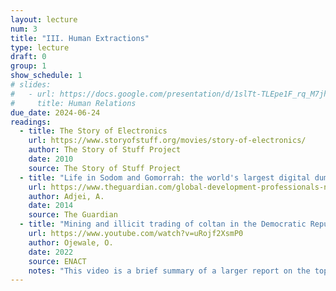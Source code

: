 ```yaml
---
layout: lecture
num: 3
title: "III. Human Extractions"
type: lecture
draft: 0
group: 1
show_schedule: 1
# slides:
#   - url: https://docs.google.com/presentation/d/1slTt-TLEpe1F_rq_M7jhHIboYQQm-S-fUumYtFdg7L4/edit?usp=sharing
#     title: Human Relations
due_date: 2024-06-24
readings:
  - title: The Story of Electronics
    url: https://www.storyofstuff.org/movies/story-of-electronics/
    author: The Story of Stuff Project
    date: 2010
    source: The Story of Stuff Project
  - title: "Life in Sodom and Gomorrah: the world's largest digital dump"
    url: https://www.theguardian.com/global-development-professionals-network/2014/apr/29/agbogbloshie-accra-ghana-largest-ewaste-dump
    author: Adjei, A.
    date: 2014
    source: The Guardian
  - title: "Mining and illicit trading of coltan in the Democratic Republic of Congo"
    url: https://www.youtube.com/watch?v=uRojf2XsmP0
    author: Ojewale, O.
    date: 2022
    source: ENACT
    notes: "This video is a brief summary of a larger report on the topic. You can <a href='https://enactafrica.org/research/research-papers/mining-and-illicit-trading-of-coltan-in-the-democratic-republic-of-congo'>check out the full report here</a>."
---    
```

